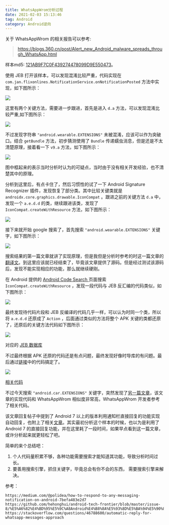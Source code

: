 ```yaml
---
title: WhatsAppWrom分析过程
date: 2021-02-03 15:13:46
tag: Android
category: Android逆向
---
```


关于 WhatsAppWrom 的相关报告可以参考:
> https://blogs.360.cn/post/Alert_new_Android_malware_spreads_through_WhatsApp.html

样本md5: [121AB9F7C0F439274478099D9E550473](JebAndroidSigPlugin使用记录/huawei.apk)。

使用 JEB 打开该样本，可以发现混淆比较严重，代码实现在 `com.jan.flixonlines.NotificationService.onNotificationPosted` 方法中实现，如下图所示：

![](WhatsAppWrom分析过程/2021-02-03-15-29-46.png)

这里有两个关键方法，需要进一步跟进，首先是进入 `d.a` 方法，可以发现混淆比较严重,如下图所示：

![](WhatsAppWrom分析过程/2021-02-03-15-34-33.png)

不过发现字符串 `"android.wearable.EXTENSIONS"` 未被混淆，应该可以作为突破口。结合 `getBundle` 方法，初步猜测使用了 `Bundle` 传递蠕虫消息，但是还是不太清楚原理，接着看一下 `v9.a` 方法，如下图所示：

![](WhatsAppWrom分析过程/2021-02-03-15-37-42.png)

图中框起来的表示当时分析时认为的可疑点，当时由于没有相关开发经验，也不清楚其中的原理。
 
分析到这里后，有点卡住了，然后习惯性的试了一下 Android Signature Recognizer 插件，发现恢复了部分类。其中比较关键类就是 `androidx.core.graphics.drawable.IconCompat` 。跟进之前的关键方法 `d.a` 中，发现一个 `a.e.d.d` 的类，继续跟进该类，发现了 `IconCompat.createWithResource` 方法，如下图所示：

![](WhatsAppWrom分析过程/2021-02-03-15-50-14.png)

接下来就开始 google 搜索了，首先搜索 `"android.wearable.EXTENSIONS"` 关键字，如下图所示：

![](WhatsAppWrom分析过程/2021-02-03-15-53-06.png)

搜索结果的第一篇文章就讲了实现原理，但是我但是分析时参考的时这一篇文章的[翻译文](https://github.com/hehonghui/android-tech-frontier/blob/master/issue-8/%E5%A6%82%E4%BD%95%E5%9C%A8Android%E4%B8%8A%E5%93%8D%E5%BA%94%E5%90%84%E7%A7%8D%E4%BF%A1%E6%81%AF%E9%80%9A%E7%9F%A5.md)。到这里应该就已经结束了，毕竟该文章提供了源码。但是经过测试该源码后，发现不能实现相应的功能，那么就继续硬刚。

在 Android 提供的 [Android Code Search
](https://cs.android.com/)页面搜索 `IconCompat.createWithResource` ，发现一段代码与 JEB 反汇编的代码类似，如下图所示：

![](WhatsAppWrom分析过程/2021-02-03-16-12-17.png)

最终发现待代码片段和 JEB 反编译的代码几乎一样，可以认为时同一个类，所以将 `a.e.d.d` 还原成了 `Action` ，后面通过类似的方法将整个 APK 关键的类都还原了，还原后的关键方法代码如下图所示：

![](WhatsAppWrom分析过程/2021-02-03-16-19-37.png)

对应的 [JEB 数据库](WhatsAppWrom分析过程/huawei.apk.jdb2)

不过最终根据 APK 还原的代码还是有点问题，最终发现好像时导库的有问题。最后通过[链接](https://gist.github.com/tajchert/53f728fadae7e3e9d77a#file-wearableextendersender)中的代码搞定了。

![](WhatsAppWrom分析过程/效果图.gif)

[相关代码](https://github.com/CKCat/Blog/tree/master/WhatsAppWrom%E5%88%86%E6%9E%90%E8%BF%87%E7%A8%8B/WhatsAppWrom)


不过今天搜索 `"android.car.EXTENSIONS"` 关键字，突然发现了[另一篇文章](https://stackoverflow.com/questions/46788600/automatic-reply-for-whatsapp-messages-approach)，该文章的实现代码和 WhatsAppWrom 相似度非常高，WhatsAppWrom 开发者参考了相关代码。

该文章回复帖子中提到了 Android 7 以上的版本利用通知栏直接回复的功能实现自动回复，也附上了相关[文章](https://stackoverflow.com/questions/40369508/how-to-utilize-android-nougats-direct-reply-feature-with-a-notificationlistener?rq=1)。其实最初分析这个样本的时候，也以为是利用了  Android 7 的直接回复功能，并在这里耗了一段时间，如果早点看到这一篇文章，或许分析起来就更轻松了吧。


简单的来个总结吧：

1. 个人代码量积累不够，各种功能需要搜索才能知道其功能，导致分析时间过长。
2. 要善用搜索引擎，抓住关键字，毕竟总会有你不会的东西， 需要搜索引擎来解决。

参考：
```
https://medium.com/@polidea/how-to-respond-to-any-messaging-notification-on-android-7befa483e2d7
https://github.com/hehonghui/android-tech-frontier/blob/master/issue-8/%E5%A6%82%E4%BD%95%E5%9C%A8Android%E4%B8%8A%E5%93%8D%E5%BA%94%E5%90%84%E7%A7%8D%E4%BF%A1%E6%81%AF%E9%80%9A%E7%9F%A5.md
https://stackoverflow.com/questions/46788600/automatic-reply-for-whatsapp-messages-approach
```